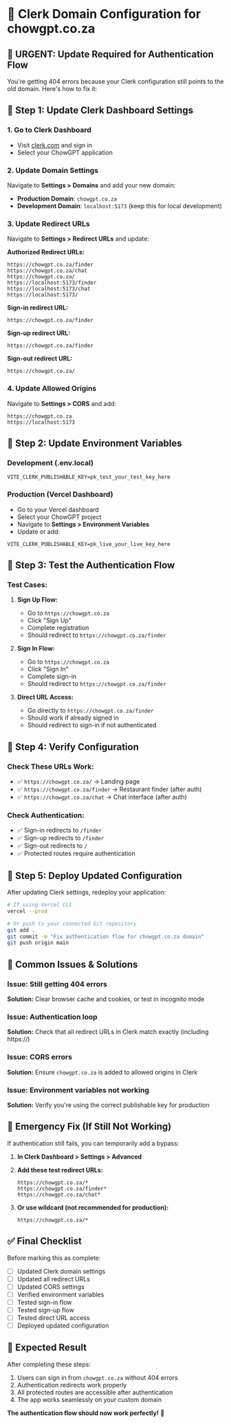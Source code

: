 # 🔐 Clerk Domain Configuration for chowgpt.co.za

## 🚨 **URGENT: Update Required for Authentication Flow**

You're getting 404 errors because your Clerk configuration still points to the old domain. Here's how to fix it:

## 🔧 **Step 1: Update Clerk Dashboard Settings**

### **1. Go to Clerk Dashboard**
- Visit [clerk.com](https://clerk.com) and sign in
- Select your ChowGPT application

### **2. Update Domain Settings**
Navigate to **Settings > Domains** and add your new domain:
- **Production Domain**: `chowgpt.co.za`
- **Development Domain**: `localhost:5173` (keep this for local development)

### **3. Update Redirect URLs**
Navigate to **Settings > Redirect URLs** and update:

**Authorized Redirect URLs:**
```
https://chowgpt.co.za/finder
https://chowgpt.co.za/chat
https://chowgpt.co.za/
https://localhost:5173/finder
https://localhost:5173/chat
https://localhost:5173/
```

**Sign-in redirect URL:**
```
https://chowgpt.co.za/finder
```

**Sign-up redirect URL:**
```
https://chowgpt.co.za/finder
```

**Sign-out redirect URL:**
```
https://chowgpt.co.za/
```

### **4. Update Allowed Origins**
Navigate to **Settings > CORS** and add:
```
https://chowgpt.co.za
https://localhost:5173
```

## 🔧 **Step 2: Update Environment Variables**

### **Development (.env.local)**
```env
VITE_CLERK_PUBLISHABLE_KEY=pk_test_your_test_key_here
```

### **Production (Vercel Dashboard)**
- Go to your Vercel dashboard
- Select your ChowGPT project
- Navigate to **Settings > Environment Variables**
- Update or add:
```env
VITE_CLERK_PUBLISHABLE_KEY=pk_live_your_live_key_here
```

## 🔧 **Step 3: Test the Authentication Flow**

### **Test Cases:**
1. **Sign Up Flow:**
   - Go to `https://chowgpt.co.za`
   - Click "Sign Up"
   - Complete registration
   - Should redirect to `https://chowgpt.co.za/finder`

2. **Sign In Flow:**
   - Go to `https://chowgpt.co.za`
   - Click "Sign In"
   - Complete sign-in
   - Should redirect to `https://chowgpt.co.za/finder`

3. **Direct URL Access:**
   - Go directly to `https://chowgpt.co.za/finder`
   - Should work if already signed in
   - Should redirect to sign-in if not authenticated

## 🔧 **Step 4: Verify Configuration**

### **Check These URLs Work:**
- ✅ `https://chowgpt.co.za/` → Landing page
- ✅ `https://chowgpt.co.za/finder` → Restaurant finder (after auth)
- ✅ `https://chowgpt.co.za/chat` → Chat interface (after auth)

### **Check Authentication:**
- ✅ Sign-in redirects to `/finder`
- ✅ Sign-up redirects to `/finder`
- ✅ Sign-out redirects to `/`
- ✅ Protected routes require authentication

## 🔧 **Step 5: Deploy Updated Configuration**

After updating Clerk settings, redeploy your application:

```bash
# If using Vercel CLI
vercel --prod

# Or push to your connected Git repository
git add .
git commit -m "Fix authentication flow for chowgpt.co.za domain"
git push origin main
```

## 🚨 **Common Issues & Solutions**

### **Issue: Still getting 404 errors**
**Solution:** Clear browser cache and cookies, or test in incognito mode

### **Issue: Authentication loop**
**Solution:** Check that all redirect URLs in Clerk match exactly (including https://)

### **Issue: CORS errors**
**Solution:** Ensure `chowgpt.co.za` is added to allowed origins in Clerk

### **Issue: Environment variables not working**
**Solution:** Verify you're using the correct publishable key for production

## 🔧 **Emergency Fix (If Still Not Working)**

If authentication still fails, you can temporarily add a bypass:

1. **In Clerk Dashboard > Settings > Advanced**
2. **Add these test redirect URLs:**
   ```
   https://chowgpt.co.za/*
   https://chowgpt.co.za/finder*
   https://chowgpt.co.za/chat*
   ```

3. **Or use wildcard (not recommended for production):**
   ```
   https://chowgpt.co.za/*
   ```

## ✅ **Final Checklist**

Before marking this as complete:
- [ ] Updated Clerk domain settings
- [ ] Updated all redirect URLs
- [ ] Updated CORS settings
- [ ] Verified environment variables
- [ ] Tested sign-in flow
- [ ] Tested sign-up flow
- [ ] Tested direct URL access
- [ ] Deployed updated configuration

## 🎯 **Expected Result**

After completing these steps:
1. Users can sign in from `chowgpt.co.za` without 404 errors
2. Authentication redirects work properly
3. All protected routes are accessible after authentication
4. The app works seamlessly on your custom domain

**The authentication flow should now work perfectly!** 🎉 